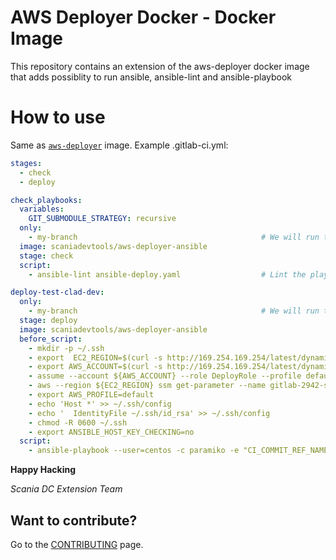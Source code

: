 AWS Deployer Docker - Docker Image
=================================
This repository contains an extension of the aws-deployer docker image that adds possiblity to run ansible, ansible-lint and ansible-playbook


How to use
==========
Same as [``aws-deployer``](../aws-deployer) image.
Example .gitlab-ci.yml:

```yaml
stages:
  - check
  - deploy

check_playbooks:
  variables:
    GIT_SUBMODULE_STRATEGY: recursive
  only:
    - my-branch                                         # We will run the CD only when something is going to change in branch.
  image: scaniadevtools/aws-deployer-ansible
  stage: check
  script:
    - ansible-lint ansible-deploy.yaml                  # Lint the playbook

deploy-test-clad-dev:
  only:
    - my-branch                                         # We will run the CD only when something is going to change in branch.
  stage: deploy
  image: scaniadevtools/aws-deployer-ansible
  before_script:
    - mkdir -p ~/.ssh
    - export  EC2_REGION=$(curl -s http://169.254.169.254/latest/dynamic/instance-identity/document | jq  --raw-output '.region')
    - export AWS_ACCOUNT=$(curl -s http://169.254.169.254/latest/dynamic/instance-identity/document | jq  --raw-output '.accountId')
    - assume --account ${AWS_ACCOUNT} --role DeployRole --profile default   # Assume role in same account as GitLab runner
    - aws --region ${EC2_REGION} ssm get-parameter --name gitlab-2942-sshkey --with-decryption | jq --raw-output '.Parameter.Value' > ~/.ssh/id_rsa # Use private SSH key from SSM (destroyed together with container)
    - export AWS_PROFILE=default                                            # Make Ansible understand what boto profile to use
    - echo 'Host *' >> ~/.ssh/config                                        # Configure SSH
    - echo '  IdentityFile ~/.ssh/id_rsa' >> ~/.ssh/config                  # Use downloaded privkey
    - chmod -R 0600 ~/.ssh                                                  # Set file perms on ssh files
    - export ANSIBLE_HOST_KEY_CHECKING=no                                   # Disable host key authenticity checks
  script:
    - ansible-playbook --user=centos -c paramiko -e "CI_COMMIT_REF_NAME=${CI_COMMIT_REF_NAME}" ansible-deploy.yaml
```

__Happy Hacking__

*Scania DC Extension Team*

## Want to contribute?
Go to the [CONTRIBUTING](../CONTRIBUTING.md) page.
